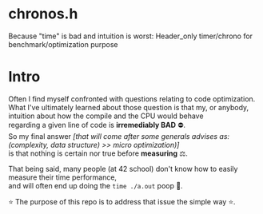 # chronos.h
Because "time" is bad and intuition is worst: Header_only timer/chrono for benchmark/optimization purpose

# Intro
Often I find myself confronted with questions relating to code optimization.  
What I've ultimately learned about those question is that my, or anybody, intuition about how the compile and the CPU would behave  
regarding a given line of code is **irremediably BAD** ⛔.  
So my final answer *[that will come after some generals advises as: (complexity, data structure) >> micro optimization)]*  
is that nothing is certain nor true before **measuring** ⚖️.  
  
That being said, many people (at 42 school) don't know how to easily measure their time performance,  
and will often end up doing the `time ./a.out` poop 💩.

⭐ The purpose of this repo is to address that issue the simple way ⭐.
